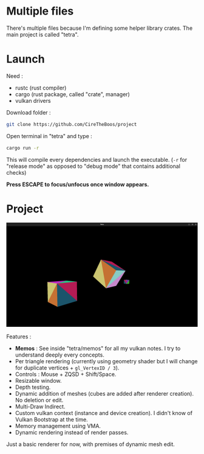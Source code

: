# Multiple files

There's multiple files because I'm defining some helper library crates. The main project is called "tetra".

# Launch

Need :
- rustc (rust compiler)
- cargo (rust package, called "crate", manager)
- vulkan drivers

Download folder :

```bash
git clone https://github.com/CireTheBoos/project
```

Open terminal in "tetra" and type :

```bash
cargo run -r
```

This will compile every dependencies and launch the executable.
(`-r` for "release mode" as opposed to "debug mode" that contains additional checks)

**Press ESCAPE to focus/unfocus once window appears.**

# Project

![tetra_screenshot](./tetra_screenshot.png)

Features :
- **Memos** : See inside "tetra/memos" for all my vulkan notes. I try to understand deeply every concepts.
- Per triangle rendering (currently using geometry shader but I will change for duplicate vertices + `gl_VertexID / 3`).
- Controls : Mouse + ZQSD + Shift/Space.
- Resizable window.
- Depth testing.
- Dynamic addition of meshes (cubes are added after renderer creation). No deletion or edit.
- Multi-Draw Indirect.
- Custom vulkan context (instance and device creation). I didn't know of Vulkan Bootstrap at the time.
- Memory management using VMA.
- Dynamic rendering instead of render passes.

Just a basic renderer for now, with premises of dynamic mesh edit.
